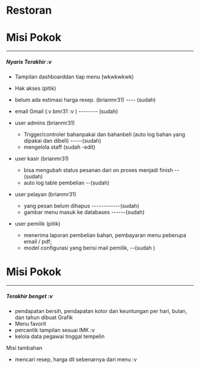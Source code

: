 Restoran
==============================================================================

<h1> Misi Pokok </h1> <hr>
<h5>  Nyaris Terakhir :v </h5>

- Tampilan dashboarddan tiap menu (wkwkwkwk)
- Hak akses (pitik)
- belum ada estimasi harga resep. (brianmr31) ---- (sudah)
- email Gmail (:v bmr31 :v )               -------- (sudah)
- user admins (brianmr31)
     - Trigger/controler bahanpakai dan bahanbeli (auto log bahan yang dipakai dan dibeli) -----(sudah)
	 - mengelola staff (sudah -edit)
- user kasir (brianmr31)
     - bisa mengubah status pesanan dari on proses menjadi finish --(sudah) 
     - auto log table pembelian --(sudah)
     
- user pelayan (brianmr31)
    - yang pesan belum dihapus ------------(sudah)
    - gambar menu masuk ke databases ------(sudah)
- user pemilik (pitik)
    - menerima laporan pembelian bahan, pembayaran menu peberupa email / pdf;
    - model configurasi yang berisi mail pemilik, --(sudah )

<h1> Misi Pokok  </h1> <hr>
<h5>  Terakhir benget :v </h5>

- pendapatan bersih, pendapatan kotor dan keuntungan per hari, bulan, dan tahun dibuat Grafik
- Menu favorit 
- percantik tampilan sesuai IMK :v 
- kelola data pegawai tinggal tempelin
	 
Misi tambahan 
- mencari resep, harga dll sebenarnya dari menu :v 
